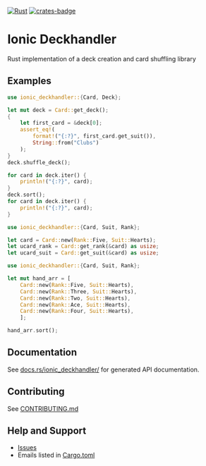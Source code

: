 [![Rust](https://github.com/TelluricDeckay/ionic_deckhandler/workflows/Rust/badge.svg?branch=trunk)](https://github.com/TelluricDeckay/ionic_deckhandler/actions?query=workflow%3ARust)
[![crates-badge]][crates-url]

[crates-badge]: https://img.shields.io/crates/v/ionic_deckhandler.svg
[crates-url]: https://crates.io/crates/ionic_deckhandler

Ionic Deckhandler
=================

Rust implementation of a deck creation and card shuffling library

## Examples

```rust
use ionic_deckhandler::{Card, Deck};

let mut deck = Card::get_deck();
{
    let first_card = &deck[0];
    assert_eq!(
        format!("{:?}", first_card.get_suit()),
        String::from("Clubs")
    );
}
deck.shuffle_deck();

for card in deck.iter() {
    println!("{:?}", card);
}
deck.sort();
for card in deck.iter() {
    println!("{:?}", card);
}
```

```rust
use ionic_deckhandler::{Card, Suit, Rank};

let card = Card::new(Rank::Five, Suit::Hearts);
let ucard_rank = Card::get_rank(&card) as usize;
let ucard_suit = Card::get_suit(&card) as usize;
```

```rust
use ionic_deckhandler::{Card, Suit, Rank};

let mut hand_arr = [
    Card::new(Rank::Five, Suit::Hearts),
    Card::new(Rank::Three, Suit::Hearts),
    Card::new(Rank::Two, Suit::Hearts),
    Card::new(Rank::Ace, Suit::Hearts),
    Card::new(Rank::Four, Suit::Hearts),
    ];

hand_arr.sort();
```

## Documentation

See [docs.rs/ionic_deckhandler/](https://docs.rs/ionic_deckhandler/)
for generated API documentation.

## Contributing

See
[CONTRIBUTING.md](https://github.com/TelluricDeckay/ionic_deckhandler/blob/trunk/CONTRIBUTING.md)

## Help and Support

* [Issues](https://github.com/TelluricDeckay/ionic_deckhandler/issues)
* Emails listed in [Cargo.toml](https://github.com/TelluricDeckay/ionic_deckhandler/blob/trunk/Cargo.toml)

